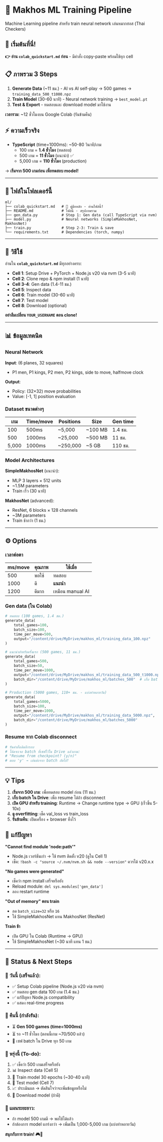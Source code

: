 # 🧠 Makhos ML Training Pipeline

Machine Learning pipeline สำหรับ train neural network เล่นหมากฮอส (Thai Checkers)

## 🚀 เริ่มต้นที่นี่!

**👉 อ่าน `colab_quickstart.md` ก่อน** - มีคำสั่ง copy-paste พร้อมใช้ทุก cell

## 📋 ภาพรวม 3 Steps

1. **Generate Data** (~11 ชม.) - AI vs AI self-play → 500 games → `training_data_500_t1000.npz`
2. **Train Model** (30-60 นาที) - Neural network training → `best_model.pt`
3. **Test & Export** - ทดสอบและ download model มาใช้งาน

**เวลารวม**: ~12 ชั่วโมงบน Google Colab (รันข้ามคืน)

## ⚡ ความเร็วจริง

- **TypeScript** (time=1000ms): ~50-80 วินาที/เกม
  - 100 เกม = **1.4 ชั่วโมง** (ทดสอบ)
  - 500 เกม = **11 ชั่วโมง** (แนะนำ) ✅
  - 5,000 เกม = **110 ชั่วโมง** (production)

→ **เริ่มจาก 500 เกมก่อน เพื่อทดสอบ model!**

---

## 📁 ไฟล์ในโฟลเดอร์นี้

```
ml/
├── colab_quickstart.md   # 📘 คู่มือหลัก - อ่านไฟล์นี้!
├── README.md             # ไฟล์นี้ - สรุปภาพรวม
├── gen_data.py           # Step 1: Gen data (call TypeScript via nvm)
├── model.py              # Neural networks (SimpleMakhosNet, MakhosNet)
├── train.py              # Step 2-3: Train & save
└── requirements.txt      # Dependencies (torch, numpy)
```

---

## 📖 วิธีใช้

อ่านใน **`colab_quickstart.md`** มีทุกอย่างครบ:
- **Cell 1**: Setup Drive + PyTorch + Node.js v20 via nvm (3-5 นาที)
- **Cell 2**: Clone repo & npm install (1 นาที)
- **Cell 3-4**: Gen data (1.4-11 ชม.)
- **Cell 5**: Inspect data
- **Cell 6**: Train model (30-60 นาที)
- **Cell 7**: Test model
- **Cell 8**: Download (optional)

**อย่าลืมเปลี่ยน `YOUR_USERNAME` ตอน clone!**

---

## 📊 ข้อมูลเทคนิค

### Neural Network

**Input**: (6 planes, 32 squares)
- P1 men, P1 kings, P2 men, P2 kings, side to move, halfmove clock

**Output**:
- Policy: (32×32) move probabilities
- Value: [-1, 1] position evaluation

### Dataset ขนาดต่างๆ

| เกม | Time/move | Positions | Size | Gen time |
|-----|-----------|-----------|------|----------|
| 100 | 500ms | ~5,000 | ~100 MB | 1.4 ชม. |
| 500 | 1000ms | ~25,000 | ~500 MB | 11 ชม. |
| 5,000 | 1000ms | ~250,000 | ~5 GB | 110 ชม. |

### Model Architectures

**SimpleMakhosNet** (แนะนำ):
- MLP 3 layers × 512 units
- ~1.5M parameters
- Train เร็ว (30 นาที)

**MakhosNet** (advanced):
- ResNet, 6 blocks × 128 channels
- ~3M parameters
- Train ช้ากว่า (1 ชม.)

---

## ⚙️ Options

### เวลาต่อตา
| ms/move | คุณภาพ | ใช้เมื่อ |
|---------|--------|---------|
| 500 | พอใช้ | ทดสอบ |
| 1000 | ดี | **แนะนำ** |
| 1200 | ดีมาก | เหมือน manual AI |

### Gen data (ใน Colab)

```python
# ทดสอบ (100 games, 1.4 ชม.)
generate_data(
    total_games=100,
    batch_size=100,
    time_per_move=500,
    output="/content/drive/MyDrive/makhos_ml/training_data_100.npz"
)

# แนะนำสำหรับครั้งแรก (500 games, 11 ชม.)
generate_data(
    total_games=500,
    batch_size=50,
    time_per_move=1000,
    output="/content/drive/MyDrive/makhos_ml/training_data_500_t1000.npz",
    batch_dir="/content/drive/MyDrive/makhos_ml/batches_500"  # เก็บ batch ใน Drive
)

# Production (5000 games, 110+ ชม. - แบ่งทำหลายวัน)
generate_data(
    total_games=5000,
    batch_size=100,
    time_per_move=1000,
    output="/content/drive/MyDrive/makhos_ml/training_data_5000.npz",
    batch_dir="/content/drive/MyDrive/makhos_ml/batches_5000"
)
```

### Resume หาก Colab disconnect

```python
# รันคำสั่งเดิมอีกรอบ
# โค้ดจะเจอ batch ที่เซฟไว้ใน Drive แล้วถาม:
# "Resume from checkpoint? (y/n)"
# ตอบ 'y' → เล่นต่อจาก batch ถัดไป!
```

---

## 💡 Tips

1. **เริ่มจาก 500 เกม**: เพื่อทดสอบ model ก่อน (11 ชม.)
2. **เก็บ batch ใน Drive**: เพื่อ resume ได้ถ้า disconnect
3. **เปิด GPU สำหรับ training**: Runtime → Change runtime type → GPU (เร็วขึ้น 5-10x)
4. **ดู overfitting**: เช็ค val_loss vs train_loss
5. **รันข้ามคืน**: เปิดเครื่อง + browser ทิ้งไว้

## 🐛 แก้ปัญหา

**"Cannot find module 'node:path'"**
- Node.js เวอร์ชันเก่า → ใช้ nvm ติดตั้ง v20 (ดูใน Cell 1)
- เช็ค: `!bash -c "source ~/.nvm/nvm.sh && node --version"` ควรได้ v20.x.x

**"No games were generated"**
- เช็คว่า npm install เสร็จหรือยัง
- Reload module: `del sys.modules['gen_data']`
- ลอง restart runtime

**"Out of memory" ตอน train**
- ลด `batch_size=32` หรือ `16`
- ใช้ SimpleMakhosNet แทน MakhosNet (ResNet)

**Train ช้า**
- เปิด GPU ใน Colab (Runtime → GPU)
- ใช้ SimpleMakhosNet (~30 นาที แทน 1 ชม.)

---

## 🎯 Status & Next Steps

### 📅 วันนี้ (เสร็จแล้ว):
- ✅ Setup Colab pipeline (Node.js v20 via nvm)
- ✅ ทดสอบ gen data 100 เกม (1.4 ชม.)
- ✅ แก้ปัญหา Node.js compatibility
- ✅ แสดง real-time progress

### 🌙 คืนนี้ (กำลังรัน):
- ⏳ **Gen 500 games (time=1000ms)**
- ⏳ รอ ~11 ชั่วโมง (ตอนนี้เกม ~70/500 แล้ว)
- 📁 เซฟ batch ใน Drive ทุก 50 เกม

### 🌅 พรุ่งนี้ (To-do):
1. ✅ เช็คว่า 500 เกมเสร็จหรือยัง
2. 📊 Inspect data (Cell 5)
3. 🧠 Train model 30 epochs (~30-40 นาที)
4. 🧪 Test model (Cell 7)
5. 📈 ประเมินผล → ตัดสินใจว่าจะเพิ่มข้อมูลหรือไม่
6. 💾 Download model (ถ้าดี)

### 🚀 แผนระยะยาว:
- ถ้า model 500 เกมดี → พอใช้ได้แล้ว
- ถ้าต้องการ model แกร่งกว่า → เพิ่มเป็น 1,000-5,000 เกม (แบ่งทำหลายวัน)

**สนุกกับการ train! 🎮🤖**